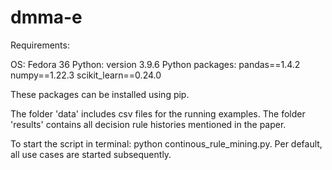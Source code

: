 # dmma-e

Requirements:

OS: Fedora 36
Python: version 3.9.6
Python packages:
    pandas==1.4.2
    numpy==1.22.3
    scikit_learn==0.24.0

These packages can be installed using pip.

The folder 'data' includes csv files for the running examples. The folder 'results' contains all decision rule histories mentioned in the paper.

To start the script in terminal: python continous_rule_mining.py. Per default, all use cases are started subsequently.


